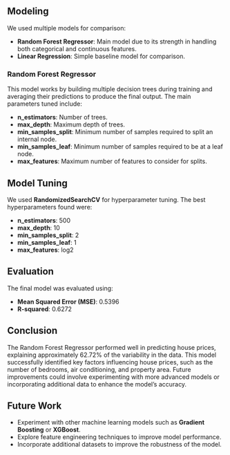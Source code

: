 ## Modeling

We used multiple models for comparison:
- **Random Forest Regressor**: Main model due to its strength in handling both categorical and continuous features.
- **Linear Regression**: Simple baseline model for comparison.

### Random Forest Regressor

This model works by building multiple decision trees during training and averaging their predictions to produce the final output. The main parameters tuned include:
- **n_estimators**: Number of trees.
- **max_depth**: Maximum depth of trees.
- **min_samples_split**: Minimum number of samples required to split an internal node.
- **min_samples_leaf**: Minimum number of samples required to be at a leaf node.
- **max_features**: Maximum number of features to consider for splits.

## Model Tuning

We used **RandomizedSearchCV** for hyperparameter tuning. The best hyperparameters found were:
- **n_estimators**: 500
- **max_depth**: 10
- **min_samples_split**: 2
- **min_samples_leaf**: 1
- **max_features**: log2

## Evaluation

The final model was evaluated using:
- **Mean Squared Error (MSE)**: 0.5396
- **R-squared**: 0.6272

## Conclusion

The Random Forest Regressor performed well in predicting house prices, explaining approximately 62.72% of the variability in the data. This model successfully identified key factors influencing house prices, such as the number of bedrooms, air conditioning, and property area. Future improvements could involve experimenting with more advanced models or incorporating additional data to enhance the model’s accuracy.

## Future Work

- Experiment with other machine learning models such as **Gradient Boosting** or **XGBoost**.
- Explore feature engineering techniques to improve model performance.
- Incorporate additional datasets to improve the robustness of the model.
